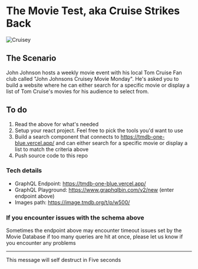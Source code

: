 # The Movie Test, aka Cruise Strikes Back

![Cruisey](https://media.giphy.com/media/D16XHdsB1PBxm/giphy.gif)

## The Scenario
John Johnson hosts a weekly movie event with his local Tom Cruise Fan club called "John Johnsons Cruisey Movie Monday". He's asked you to build a website where he can either search for a specific movie or display a list of Tom Cruise's movies for his audience to select from.


## To do
1. Read the above for what's needed
2. Setup your react project. Feel free to pick the tools you'd want to use
3. Build a search component that connects to https://tmdb-one-blue.vercel.app/ and can either search for a specific movie or display a list to match the criteria above
4. Push source code to this repo

### Tech details
- GraphQL Endpoint: https://tmdb-one-blue.vercel.app/
- GraphQL Playground: https://www.graphqlbin.com/v2/new (enter endpoint above)
- Images path: https://image.tmdb.org/t/p/w500/

### If you encounter issues with the schema above
Sometimes the endpoint above may encounter timeout issues set by the Movie Database if too many queries are hit at once, please let us know if you encounter any problems

---

This message will self destruct in Five seconds
